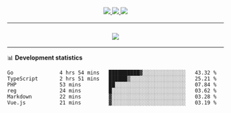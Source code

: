 <h3 align="center">
  <a href="https://github.com/hwalker928">
      <img src="https://img.shields.io/github/followers/hwalker928?label=Followers&style=for-the-badge&color=lightblue">
  </a>
  <a href="https://harryw.link/discord" alt="Discord">
      <img src="https://img.shields.io/discord/738451951758606336?label=discord&style=for-the-badge&color=lightblue"/>
  </a>
  <a href="https://harryw.link/sparked" alt="Sparked Host">
      <img src="https://img.shields.io/static/v1?label=Sponsor&message=Sparked%20Host&color=yellow&style=for-the-badge"/>
  </a>
</h3>

<hr>


<h3 align="center">
  <a href="https://github.com/hwalker928">
      <img src="https://github-profile-trophy.vercel.app/?username=hwalker928&no-bg=true&no-frame=true">
  </a>
</h3>


<hr>

📊 **Development statistics**

<!--START_SECTION:waka-->

```text
Go               4 hrs 54 mins   ██████████▓░░░░░░░░░░░░░░   43.32 %
TypeScript       2 hrs 51 mins   ██████▒░░░░░░░░░░░░░░░░░░   25.21 %
PHP              53 mins         ██░░░░░░░░░░░░░░░░░░░░░░░   07.84 %
reg              24 mins         █░░░░░░░░░░░░░░░░░░░░░░░░   03.62 %
Markdown         22 mins         ▓░░░░░░░░░░░░░░░░░░░░░░░░   03.28 %
Vue.js           21 mins         ▓░░░░░░░░░░░░░░░░░░░░░░░░   03.19 %
```

<!--END_SECTION:waka-->
